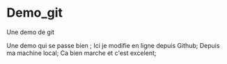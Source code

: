 # Demo_git
Une demo de git

Une demo qui se passe bien ;
Ici je modifie en ligne depuis Github;
Depuis ma machine local;
Ca bien marche et c'est excelent;
